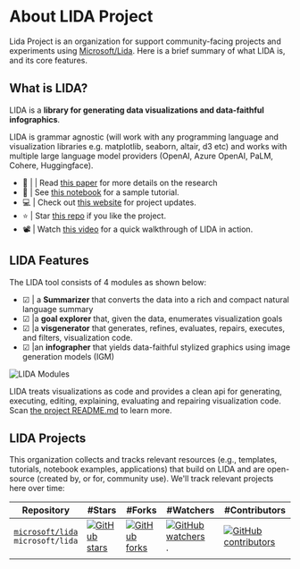 # About LIDA Project

Lida Project is an organization for support community-facing projects and experiments using [Microsoft/Lida](https://github.com/microsoft/lida). Here is a brief summary of what LIDA is, and its core features.

## What is LIDA?
LIDA is a **library for generating data visualizations and data-faithful infographics**. 

LIDA is grammar agnostic (will work with any programming language and visualization libraries e.g. matplotlib, seaborn, altair, d3 etc) and works with multiple large language model providers (OpenAI, Azure OpenAI, PaLM, Cohere, Huggingface). 
 * 🔬 | | Read [this paper](https://browse.arxiv.org/pdf/2303.02927.pdf) for more details on the research
 * 📗 | See [this notebook](https://github.com/microsoft/lida/blob/main/notebooks/tutorial.ipynb) for a sample tutorial.
 * 💻 | Check out [this website](https://microsoft.github.io/lida/) for project updates.
 * ⭐️ | Star [this repo](https://github.com/microsoft/lida) if you like the project.
 * 📽 | Watch [this video](https://vimeo.com/820968433) for a quick walkthrough of LIDA in action.


## LIDA Features

The LIDA tool consists of 4 modules as shown below:
 - ☑ | a **Summarizer** that converts the data into a rich and compact natural language summary
 - ☑ |a **goal explorer** that, given the data, enumerates visualization goals
 - ☑ |a **visgenerator** that generates, refines, evaluates, repairs, executes, and filters, visualization code.
 - ☑ |an **infographer** that yields data-faithful stylized graphics using image generation models (IGM)
   
![LIDA Modules](https://github.com/microsoft/lida/blob/main/docs/images/lidamodules.jpg)

LIDA treats visualizations as code and provides a clean api for generating, executing, editing, explaining, evaluating and repairing visualization code. Scan [the project README.md](https://github.com/microsoft/lida)  to learn more.

## LIDA Projects

This organization collects and tracks relevant resources (e.g., templates, tutorials, notebook examples, applications) that build on LIDA and are open-source (created by, or for, community use). We'll track relevant projects here over time:


| Repository | #Stars | #Forks |  #Watchers | #Contributors|
| --- | --- | --- |--- |--- |
| [`microsoft/lida`](https://github.com/microsoft/lida) <br/> `microsoft/lida` | [![GitHub stars](https://img.shields.io/github/stars/microsoft/lida.svg?style=for-the-badge)](https://github.com/microsoft/lida) | [![GitHub forks](https://img.shields.io/github/forks/microsoft/lida.svg?style=for-the-badge)](https://github.com/microsoft/lida/forks) | [![GitHub watchers](https://img.shields.io/github/watchers/microsoft/lida?style=for-the-badge)](https://github.com/microsoft/lida).  | [![GitHub contributors](https://img.shields.io/github/contributors/microsoft/lida?style=for-the-badge)](https://github.com/microsoft/lida/issues) |
| | | | | |
